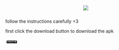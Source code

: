<h1 align="center">
<img src="https://readme-typing-svg.herokuapp.com/?lines=Hola,+amigos!+👋;This+is+justin+x3....;by+using+this+website+;you'll+be+able+to+download;the+old+pubg+mobile&center=true&size=30">
  </a>
</h1>

follow the instructions carefully <3



first click the download button to download the apk

<code><a href="https://www.mediafire.com/file/cjlm7fof6qudym8/Battlegrounds_India.apk/file" title="apk file"><img width="40" src="Images/download.png"></a></code>          


